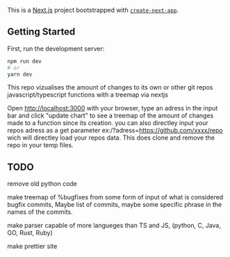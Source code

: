 This is a [Next.js](https://nextjs.org/) project bootstrapped with [`create-next-app`](https://github.com/vercel/next.js/tree/canary/packages/create-next-app).

## Getting Started

First, run the development server:

```bash
npm run dev
# or
yarn dev
```
This repo vizualises the amount of changes to its own or other git repos javascript/typescript functions 
with a treemap via nextjs

Open [http://localhost:3000](http://localhost:3000) with your browser, type an adress in the 
input bar and click "update chart" to see a treemap of the amount of changes made to a function
since its creation. you can also directley input your repos adress as a get parameter
ex:/?adress=https://github.com/xxxx/repo 
wich will directley load your repos data.
This does clone and remove the repo in your temp files.

## TODO

remove old python code

make treemap of %bugfixes from some form of input of what is considered bugfix commits, Maybe list of commits, maybe some specific phrase in the names of the commits.

make parser capable of more langueges than TS and JS, (python, C, Java, GO, Rust, Ruby)

make prettier site